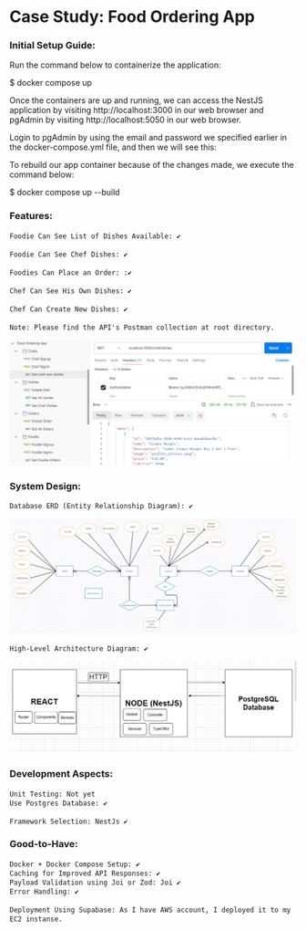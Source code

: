 # Case Study: Food Ordering App

### Initial Setup Guide:

Run the command below to containerize the application:

$ docker compose up

Once the containers are up and running, we can access the NestJS application by visiting http://localhost:3000 in our web browser and pgAdmin by visiting http://localhost:5050 in our web browser.

Login to pgAdmin by using the email and password we specified earlier in the docker-compose.yml file, and then we will see this:

To rebuild our app container because of the changes made, we execute the command below:

$ docker compose up --build


### Features:

    Foodie Can See List of Dishes Available: ✔️

    Foodie Can See Chef Dishes: ✔️	

    Foodies Can Place an Order: :✔️	

    Chef Can See His Own Dishes: ✔️	

    Chef Can Create New Dishes: ✔️	

    Note: Please find the API's Postman collection at root directory.

![alt text](https://github.com/immHassan/foodOrderingApp/blob/main/diagrams/API.PNG?raw=true)

### System Design:

    Database ERD (Entity Relationship Diagram): ✔️	

![alt text](https://github.com/immHassan/foodOrderingApp/blob/main/diagrams/ERD.PNG?raw=true)



    High-Level Architecture Diagram: ✔️
	
![alt text](https://github.com/immHassan/foodOrderingApp/blob/main/diagrams/Architecture%20Diagram.PNG?raw=true)
    
### Development Aspects:

    Unit Testing: Not yet
    Use Postgres Database: ✔️	

    Framework Selection: NestJs ✔️	

### Good-to-Have:

    Docker + Docker Compose Setup: ✔️	
    Caching for Improved API Responses: ✔️
    Payload Validation using Joi or Zod: Joi ✔️	
    Error Handling: ✔️

    Deployment Using Supabase: As I have AWS account, I deployed it to my EC2 instanse.
